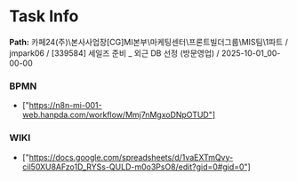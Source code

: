 # Task Info

**Path:** 카페24(주)\본사사업장\[CG]MI본부\마케팅센터\프론트빌더그룹\MIS팀\1파트 / jmpark06 / [339584] 세일즈 준비 _ 외근 DB 선정 (방문영업) / 2025-10-01_00-00-00

### BPMN
- ["https://n8n-mi-001-web.hanpda.com/workflow/Mmj7nMgxoDNpOTUD"]

### WIKI
- ["https://docs.google.com/spreadsheets/d/1vaEXTmQvy-cil50XU8AFzo1D_RYSs-QULD-m0o3PsO8/edit?gid=0#gid=0"]

